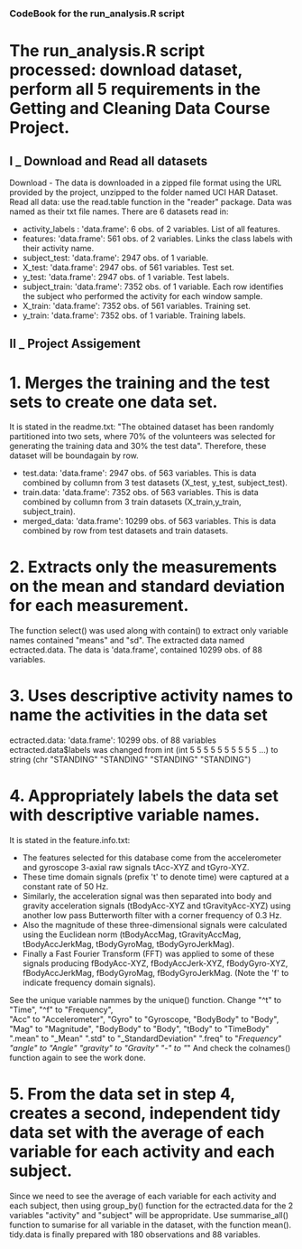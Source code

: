 ### CodeBook for the run_analysis.R script

# The run_analysis.R script processed: download dataset, perform all 5 requirements in the Getting and Cleaning Data Course Project.

## I _ Download and Read all datasets

Download - The data is downloaded in a zipped file format using the URL provided by the project, unzipped to the folder named UCI HAR Dataset.
Read all data: use the read.table function in the "reader" package. Data was named as their txt file names.
There are 6 datasets read in:
* activity_labels : 'data.frame':	6 obs. of  2 variables. List of all features.
* features: 'data.frame':	561 obs. of  2 variables. Links the class labels with their activity name.
* subject_test: 'data.frame':	2947 obs. of  1 variable. 
* X_test: 'data.frame':	2947 obs. of  561 variables. Test set. 
* y_test: 'data.frame':	2947 obs. of  1 variable.  Test labels.
* subject_train: 'data.frame':	7352 obs. of  1 variable. Each row identifies the subject who performed the activity for each window sample.
* X_train: 'data.frame':	7352 obs. of  561 variables. Training set. 
* y_train: 'data.frame':	7352 obs. of  1 variable. Training labels.


## II _ Project Assigement

# 1. Merges the training and the test sets to create one data set.

It is stated in the readme.txt: "The obtained dataset has been randomly partitioned into two sets, where 70% of the volunteers was selected for generating the training data and 30% the test data".  Therefore, these dataset will be boundagain by row.

* test.data: 'data.frame':	2947 obs. of  563 variables. This is data combined by collumn from 3 test datasets (X_test, y_test, subject_test).
* train.data: 'data.frame':	7352 obs. of  563 variables. This is data combined by collumn from 3 train datasets (X_train,y_train, subject_train).
* merged_data: 'data.frame':	10299 obs. of  563 variables. This is data combined by row from test datasets and train datasets.


# 2. Extracts only the measurements on the mean and standard deviation for each measurement.

The function select() was used along with contain() to extract only variable names contained "means" and "sd".
The extracted data named ectracted.data.
The data is 'data.frame', contained	10299 obs. of  88 variables.


# 3. Uses descriptive activity names to name the activities in the data set

ectracted.data: 'data.frame':	10299 obs. of  88 variables
ectracted.data$labels was changed from int (int  5 5 5 5 5 5 5 5 5 5 ...) to string (chr  "STANDING" "STANDING" "STANDING" "STANDING")

# 4. Appropriately labels the data set with descriptive variable names.

It is stated in the feature.info.txt:  
* The features selected for this database come from the accelerometer and gyroscope 3-axial raw signals tAcc-XYZ and tGyro-XYZ. 
* These time domain signals (prefix 't' to denote time) were captured at a constant rate of 50 Hz. 
* Similarly, the acceleration signal was then separated into body and gravity acceleration signals (tBodyAcc-XYZ and tGravityAcc-XYZ) using another low pass Butterworth filter with a corner frequency of 0.3 Hz. 
* Also the magnitude of these three-dimensional signals were calculated using the Euclidean norm (tBodyAccMag, tGravityAccMag, tBodyAccJerkMag, tBodyGyroMag, tBodyGyroJerkMag). 
* Finally a Fast Fourier Transform (FFT) was applied to some of these signals producing fBodyAcc-XYZ, fBodyAccJerk-XYZ, fBodyGyro-XYZ, fBodyAccJerkMag, fBodyGyroMag, fBodyGyroJerkMag. (Note the 'f' to indicate frequency domain signals). 

See the unique variable nammes by the unique() function.
Change 
"^t" to "Time", 
"^f" to "Frequency",  
"Acc" to "Accelerometer", 
"Gyro" to "Gyroscope, 
"BodyBody" to "Body", 
"Mag" to "Magnitude",
"BodyBody" to "Body",
"tBody" to "TimeBody"
".mean" to "_Mean"
".std" to "_StandardDeviation"
".freq" to "_Frequency"
"angle" to "Angle"
"gravity" to "Gravity"
"-" to "_" 
And check the colnames() function again to see the work done.

# 5. From the data set in step 4, creates a second, independent tidy data set with the average of each variable for each activity and each subject.

Since we need to see the average of each variable for each activity and each subject, then using group_by() function for the ectracted.data for the 2 variables "activity" and "subject" will be appropridate.
Use summarise_all() function to sumarise for all variable in the dataset, with the function mean().
tidy.data is finally prepared with 180 observations and 88 variables. 



